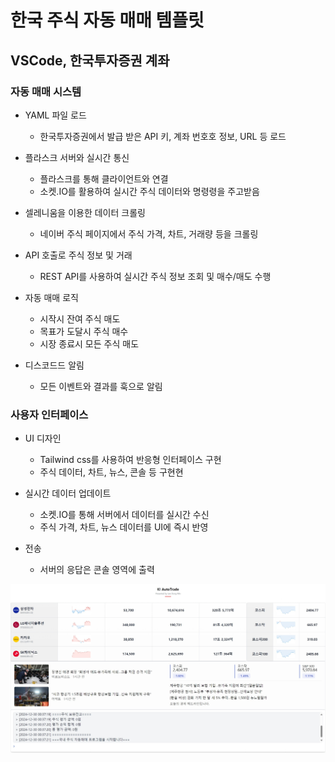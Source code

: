 # 한국 주식 자동 매매 템플릿
## VSCode, 한국투자증권 계좌

### 자동 매매 시스템

- YAML 파일 로드
  - 한국투자증권에서 발급 받은 API 키, 계좌 번호호 정보, URL 등 로드

- 플라스크 서버와 실시간 통신
  - 플라스크를 통해 클라이언트와 연결
  - 소켓.IO를 활용하여 실시간 주식 데이터와 명령령을 주고받음

- 셀레니움을 이용한 데이터 크롤링
  - 네이버 주식 페이지에서 주식 가격, 차트, 거래량 등을 크롤링

- API 호출로 주식 정보 및 거래
  - REST API를 사용하여 실시간 주식 정보 조회 및 매수/매도 수행

- 자동 매매 로직
  - 시작시 잔여 주식 매도
  - 목표가 도달시 주식 매수
  - 시장 종료시 모든 주식 매도

- 디스코드드 알림
  - 모든 이벤트와 결과를 훅으로 알림

### 사용자 인터페이스
  
- UI 디자인 
  - Tailwind css를 사용하여 반응형 인터페이스 구현
  - 주식 데이터, 차트, 뉴스, 콘솔 등 구현현

- 실시간 데이터 업데이트
  - 소켓.IO를 통해 서버에서 데이터를 실시간 수신
  - 주식 가격, 차트, 뉴스 데이터를 UI에 즉시 반영

- 전송
  - 서버의 응답은 콘솔 영역에 출력

![alt text](<image/실행 사진.jpeg>)
